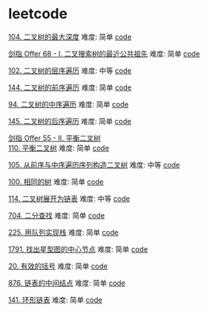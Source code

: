 # leetcode

[104. 二叉树的最大深度](https://leetcode.cn/problems/maximum-depth-of-binary-tree/submissions/) 难度: 简单 [code](https://github.com/Qinweixiang1/leetcode/blob/main/BinaryTreeDepth.c)   
   
[剑指 Offer 68 - I. 二叉搜索树的最近公共祖先](https://leetcode.cn/problems/er-cha-sou-suo-shu-de-zui-jin-gong-gong-zu-xian-lcof/) 难度: 简单 [code](https://github.com/Qinweixiang1/leetcode/blob/main/lowestCommonAncestor.c)    
  
[102. 二叉树的层序遍历](https://leetcode.cn/problems/binary-tree-level-order-traversal/) 难度: 中等 [code](https://github.com/Qinweixiang1/leetcode/blob/main/levelOrder.c)
  
[144. 二叉树的前序遍历](https://leetcode.cn/problems/binary-tree-preorder-traversal/)   难度: 简单 [code](https://github.com/Qinweixiang1/leetcode/blob/main/preorderTraversal.c)    
 
[94. 二叉树的中序遍历](https://leetcode.cn/problems/binary-tree-inorder-traversal/)  难度: 简单 [code](https://github.com/Qinweixiang1/leetcode/blob/main/inorderTraversal.c)  

[145. 二叉树的后序遍历](https://leetcode.cn/problems/binary-tree-postorder-traversal/) 难度: 简单 [code](https://github.com/Qinweixiang1/leetcode/blob/main/postorderTraversal.c)  

[剑指 Offer 55 - II. 平衡二叉树](https://leetcode.cn/problems/er-cha-shu-de-shen-du-lcof/)    
[110. 平衡二叉树](https://leetcode.cn/problems/balanced-binary-tree/submissions/)  难度: 简单 [code](https://github.com/Qinweixiang1/leetcode/blob/main/isBalanced.c)   
    
[105. 从前序与中序遍历序列构造二叉树](https://leetcode.cn/problems/construct-binary-tree-from-preorder-and-inorder-traversal/)  难度: 中等 [code](https://github.com/Qinweixiang1/leetcode/blob/main/buildTree.c)     
   
[100. 相同的树](https://leetcode.cn/problems/same-tree/) 难度: 简单 [code](https://github.com/Qinweixiang1/leetcode/blob/main/isSameTree.c)   

[114. 二叉树展开为链表](https://leetcode.cn/problems/flatten-binary-tree-to-linked-list/) 难度: 中等  [code](https://github.com/Qinweixiang1/leetcode/blob/main/flatten.c)
   
[704. 二分查找](https://leetcode.cn/problems/binary-search/)  难度: 简单 [code](https://github.com/Qinweixiang1/leetcode/blob/main/binary-search.c)  

[225. 用队列实现栈](https://leetcode.cn/problems/implement-stack-using-queues/) 难度: 简单 [code](https://github.com/Qinweixiang1/leetcode/blob/main/MyStack.c) 


[1791. 找出星型图的中心节点](https://leetcode.cn/problems/find-center-of-star-graph/submissions/) 难度: 简单 [code](https://github.com/Qinweixiang1/leetcode/blob/main/findCenter.c)

[20. 有效的括号](https://leetcode.cn/problems/valid-parentheses/) 难度: 简单 [code](https://github.com/Qinweixiang1/leetcode/blob/main/isValid.c)


[876. 链表的中间结点](https://leetcode.cn/problems/middle-of-the-linked-list/) 难度: 简单 [code](https://github.com/Qinweixiang1/leetcode/blob/main/middleNode.c)

[141. 环形链表](https://leetcode.cn/problems/linked-list-cycle/) 难度: 简单 [code](https://github.com/Qinweixiang1/leetcode/blob/main/hasCycle.c)
